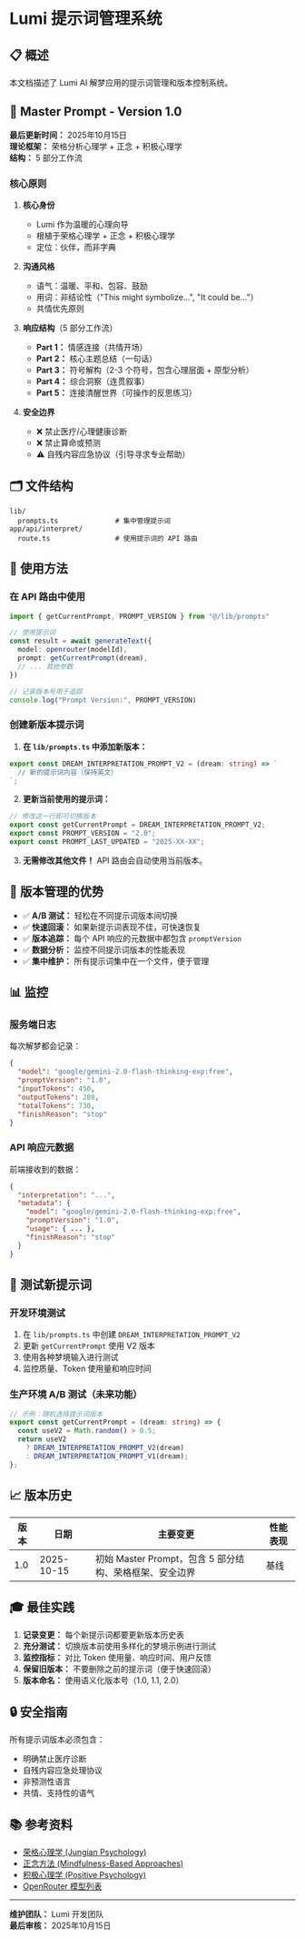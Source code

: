 # Lumi 提示词管理系统

## 📋 概述

本文档描述了 Lumi AI 解梦应用的提示词管理和版本控制系统。

## 🎯 Master Prompt - Version 1.0

**最后更新时间：** 2025年10月15日  
**理论框架：** 荣格分析心理学 + 正念 + 积极心理学  
**结构：** 5 部分工作流

### 核心原则

1. **核心身份**
   - Lumi 作为温暖的心理向导
   - 根植于荣格心理学 + 正念 + 积极心理学
   - 定位：伙伴，而非字典

2. **沟通风格**
   - 语气：温暖、平和、包容、鼓励
   - 用词：非结论性（"This might symbolize...", "It could be..."）
   - 共情优先原则

3. **响应结构**（5 部分工作流）
   - **Part 1：** 情感连接（共情开场）
   - **Part 2：** 核心主题总结（一句话）
   - **Part 3：** 符号解构（2-3 个符号，包含心理层面 + 原型分析）
   - **Part 4：** 综合洞察（连贯叙事）
   - **Part 5：** 连接清醒世界（可操作的反思练习）

4. **安全边界**
   - ❌ 禁止医疗/心理健康诊断
   - ❌ 禁止算命或预测
   - ⚠️ 自残内容应急协议（引导寻求专业帮助）

## 🗂️ 文件结构

```
lib/
  prompts.ts              # 集中管理提示词
app/api/interpret/
  route.ts                # 使用提示词的 API 路由
```

## 📝 使用方法

### 在 API 路由中使用

```typescript
import { getCurrentPrompt, PROMPT_VERSION } from "@/lib/prompts"

// 使用提示词
const result = await generateText({
  model: openrouter(modelId),
  prompt: getCurrentPrompt(dream),
  // ... 其他参数
})

// 记录版本号用于追踪
console.log("Prompt Version:", PROMPT_VERSION)
```

### 创建新版本提示词

1. **在 `lib/prompts.ts` 中添加新版本：**

```typescript
export const DREAM_INTERPRETATION_PROMPT_V2 = (dream: string) => `
  // 新的提示词内容（保持英文）
`;
```

2. **更新当前使用的提示词：**

```typescript
// 修改这一行即可切换版本
export const getCurrentPrompt = DREAM_INTERPRETATION_PROMPT_V2;
export const PROMPT_VERSION = "2.0";
export const PROMPT_LAST_UPDATED = "2025-XX-XX";
```

3. **无需修改其他文件！** API 路由会自动使用当前版本。

## 🔄 版本管理的优势

- ✅ **A/B 测试：** 轻松在不同提示词版本间切换
- ✅ **快速回滚：** 如果新提示词表现不佳，可快速恢复
- ✅ **版本追踪：** 每个 API 响应的元数据中都包含 `promptVersion`
- ✅ **数据分析：** 监控不同提示词版本的性能表现
- ✅ **集中维护：** 所有提示词集中在一个文件，便于管理

## 📊 监控

### 服务端日志
每次解梦都会记录：
```json
{
  "model": "google/gemini-2.0-flash-thinking-exp:free",
  "promptVersion": "1.0",
  "inputTokens": 450,
  "outputTokens": 280,
  "totalTokens": 730,
  "finishReason": "stop"
}
```

### API 响应元数据
前端接收到的数据：
```json
{
  "interpretation": "...",
  "metadata": {
    "model": "google/gemini-2.0-flash-thinking-exp:free",
    "promptVersion": "1.0",
    "usage": { ... },
    "finishReason": "stop"
  }
}
```

## 🧪 测试新提示词

### 开发环境测试
1. 在 `lib/prompts.ts` 中创建 `DREAM_INTERPRETATION_PROMPT_V2`
2. 更新 `getCurrentPrompt` 使用 V2 版本
3. 使用各种梦境输入进行测试
4. 监控质量、Token 使用量和响应时间

### 生产环境 A/B 测试（未来功能）
```typescript
// 示例：随机选择提示词版本
export const getCurrentPrompt = (dream: string) => {
  const useV2 = Math.random() > 0.5;
  return useV2 
    ? DREAM_INTERPRETATION_PROMPT_V2(dream)
    : DREAM_INTERPRETATION_PROMPT_V1(dream);
};
```

## 📈 版本历史

| 版本 | 日期 | 主要变更 | 性能表现 |
|------|------|---------|---------|
| 1.0 | 2025-10-15 | 初始 Master Prompt，包含 5 部分结构、荣格框架、安全边界 | 基线 |

## 🎓 最佳实践

1. **记录变更：** 每个新提示词都要更新版本历史表
2. **充分测试：** 切换版本前使用多样化的梦境示例进行测试
3. **监控指标：** 对比 Token 使用量、响应时间、用户反馈
4. **保留旧版本：** 不要删除之前的提示词（便于快速回滚）
5. **版本命名：** 使用语义化版本号（1.0, 1.1, 2.0）

## 🔒 安全指南

所有提示词版本必须包含：
- 明确禁止医疗诊断
- 自残内容应急处理协议
- 非预测性语言
- 共情、支持性的语气

## 📚 参考资料

- [荣格心理学 (Jungian Psychology)](https://en.wikipedia.org/wiki/Analytical_psychology)
- [正念方法 (Mindfulness-Based Approaches)](https://en.wikipedia.org/wiki/Mindfulness)
- [积极心理学 (Positive Psychology)](https://en.wikipedia.org/wiki/Positive_psychology)
- [OpenRouter 模型列表](https://openrouter.ai/models)

---

**维护团队：** Lumi 开发团队  
**最后审核：** 2025年10月15日
